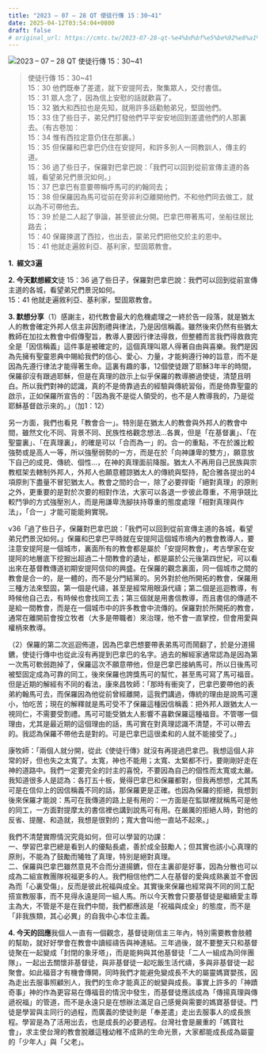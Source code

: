 ```yaml
---
title: "2023 – 07 – 28 QT 使徒行傳 15：30~41"
date: 2025-04-12T03:54:04+0800
draft: false
# original_url: https://cmtc.tw/2023-07-28-qt-%e4%bd%bf%e5%be%92%e8%a1%8c%e5%82%b3-15%ef%bc%9a3041
---
```


![2023 – 07 – 28 QT  使徒行傳 15：30~41](/images/qt.jpg  "2023 – 07 – 28 QT  使徒行傳 15：30~41")

> 使徒行傳 15：30~41  
> 15：30 他們既奉了差遣，就下安提阿去，聚集眾人，交付書信。  
> 15：31 眾人念了，因為信上安慰的話就歡喜了。  
> 15：32 猶大和西拉也是先知，就用許多話勸勉弟兄，堅固他們。  
> 15：33 住了些日子，弟兄們打發他們平平安安地回到差遣他們的人那裏去。（有古卷加：  
> 15：34 惟有西拉定意仍住在那裏。）  
> 15：35 但保羅和巴拿巴仍住在安提阿，和許多別人一同教訓人，傳主的道。  
> 15：36 過了些日子，保羅對巴拿巴說：「我們可以回到從前宣傳主道的各城，看望弟兄們景況如何。」  
> 15：37 巴拿巴有意要帶稱呼馬可的約翰同去；  
> 15：38 但保羅因為馬可從前在旁非利亞離開他們，不和他們同去做工，就以為不可帶他去。  
> 15：39 於是二人起了爭論，甚至彼此分開。巴拿巴帶著馬可，坐船往居比路去；  
> 15：40 保羅揀選了西拉，也出去，蒙弟兄們把他交於主的恩中。  
> 15：41 他就走遍敘利亞、基利家，堅固眾教會。

**1.  經文3遍**

**2. 今天默想經文**徒 15：36 過了些日子，保羅對巴拿巴說：我們可以回到從前宣傳主道的各城，看望弟兄們景況如何。  
15：41 他就走遍敘利亞、基利家，堅固眾教會。

**3. 默想分享**（1）感謝主，初代教會最大的危機處理之一終於告一段落，就是猶太人的教會確定外邦人信主非因割禮與律法，乃是因信稱義。雖然後來仍然有些猶太教師在加拉太教會中假傳聖旨，教導人要因行律法得救，但整體而言我們得救救完全是「因信稱義」這件事是被確定的，這個真理叫眾人得著自由與喜樂。我們是因為先擁有聖靈恩典中賜給我們的信心、愛心、力量，才能夠遵行神的旨意，而不是因為先遵行律法才能得著生命。這裏有趣的事，12個使徒跟了耶穌3年半的時間，保羅卻沒有跟過耶穌，但是在真理的啟示上似乎保羅的教導勝過使徒，清楚且明白。所以我們對神的認識，真的不是倚靠過去的經驗與傳統習俗，而是倚靠聖靈的啟示，正如保羅所宣告的：「因為我不是從人領受的，也不是人教導我的，乃是從耶穌基督啟示來的。」（加1：12）

另一方面，我們也看見「教會合一」。特別是在猶太人的教會與外邦人的教會中間，雖然文化不同、背景不同、民族性格觀念想法…各異，但是「在基督裏」、「在聖靈裏」、「在真理裏」，的確是可以「合而為一」的。合一的重點，不在於誰比較強勢或是高人一等，所以強壓弱勢的一方，而是在於「向神謙卑的雙方」，願意放下自己的成見、傳統、個性…，在神的真理面前降服。猶太人不再用自己民族與宗教框架去轄制外邦人，外邦人也願意體諒猶太人的傳統與堅持，配合雅各提出的4項原則下盡量不冒犯猶太人。教會之間的合一，除了必要捍衛「絕對真理」的原則之外，更重要的是對於次要的相對作法，大家可以各退一步彼此尊重，不用爭競比較鬥爭的方式強壓別人，而是用謙卑洗腳扶持尊重的態度處理「相對真理與作法」，「合一」才能可能能夠實現。

v36「過了些日子，保羅對巴拿巴說：「我們可以回到從前宣傳主道的各城，看望弟兄們景況如何。」保羅和巴拿巴平時就在安提阿這個城市境內的教會教導人，要注意安提阿是一個城市，裏面所有的教會都是屬於「安提阿教會」，考古學家在安提阿的地層底下挖掘出超過二十間教會的遺址，都是屬於公元後第四世紀，可以看出來在基督教傳道初期安提阿信仰的興盛。在保羅的觀念裏面，同一個城市之間的教會是合一的，是一體的，而不是分門結黨的。另外對於他所開拓的教會，保羅用三種方法來堅固，第一個是代禱，甚至是經常用眼淚代禱；第二個是巡迴教導，有時候他自己去，有時候也會找同工去；第三個就是用書信教導，而且書信的傳遞不是給一間教會，而是在一個城市中的許多教會中流傳的。保羅對於所開拓的教會，通常在離開前會按立牧者（大多是帶職者）來治理，他不會一直掌控，但會用愛與權柄來教導。

（2）保羅的第二次巡迴佈道，因為巴拿巴想要帶表弟馬可而鬧翻了，於是分道揚鑣，使徒行傳中也從此沒有再提到巴拿巴的名字。過去的解經家通常認為是因為第一次馬可軟弱跑掉了，保羅這次不願意帶他，但是巴拿巴接納馬可，所以日後馬可被堅固定成為可靠的同工，後來保羅也誇獎馬可的幫忙，甚至馬可寫了馬可福音。但是近期的解經有不同的看法，康來昌牧師：「那時有衝突了，巴拿巴要帶他的表弟約翰馬可去，而保羅因為他從前曾經離開，這我們講過，傳統的理由是說馬可還小，怕吃苦；現在的解釋就是馬可受不了保羅這種因信稱義：把外邦人跟猶太人一視同仁，不需要受割禮。馬可可能受猶太人影響不喜歡保羅這種福音。不管哪一個理由，尤其是最近期的這個理由的話，馬可實在對真理認識不清楚，不可以帶去的。我認為保羅不帶他去是對的。可是巴拿巴這很柔和的人就不能接受了。」

康牧師：「兩個人就分開，從此《使徒行傳》就沒有再提過巴拿巴。我想這個人非常的好，但也失之太寬了。太寬，神也不能用；太寬、太緊都不行，要剛剛好走在神的道路中。我們一定要完全的討主的喜悅，不要因為自己的個性而太寬或太嚴。我知道很多人是認為：各打五十板，覺得巴拿巴和保羅都對，但我再想想，尤其馬可是在信仰上的因信稱義不同的話，那保羅更是正確。也因為保羅的拒絕，我想到後來保羅才能說：馬可在我傳道的路上是有用的：一方面是在監獄裡就稱馬可是他的同工，一方面對提摩太的書信裡也講到說馬可有用。在嚴厲的拒絕人時，對他的反省、提醒、和造就，我想是很對的；寬大會叫他一直站不起來。」

我們不清楚實際情況究竟如何，但可以學習的功課：  
一、學習巴拿巴總是看到人的優點長處，善於成全鼓勵人；但其實也該小心真理的原則，不能為了鼓勵而犧牲了真理，特別是絕對真理。  
二、保羅與巴拿巴雖然意見不合而分道揚鑣，但在主裏卻是好事，因為分散也可以成為二組宣教團隊祝福更多的人。我們相信他們二人在基督的愛與成熟裏並不會因為而「心裏受傷」，反而是彼此祝福與成全。其實後來保羅也經常與不同的同工配搭宣教服事，而不見得永遠是同一組人馬。所以今天教會只要基督徒是繼續愛主尊主為大，不管是不是在我們中間，我們都應該是「祝福與成全」的態度，而不是「非我族類，其心必異」的自我中心本位主義。

**4. 今天的回應**我個人一直有一個觀念，基督徒剛信主三年內，特別需要教會肢體的幫助，就好好學會在教會中讀經禱告與神連結。三年過後，就不要整天只和基督徒聚在一起變成「封閉的象牙塔」，而是能夠與其他基督徒「二人一組成為同伴團隊」，一起出去關懷非基督徒，與非基督徒一起吃飯生活代禱，多與非基督徒一起聚會。如此福音才有機會傳開，同時我們才能避免變成長不大的屬靈媽寶嬰孩，因為走出去服事照顧別人，我們的生命才能真正的蛻變與成長。事實上許多的「神蹟奇事」神的作為更容易在傳福音的情況中發生，而基督徒應該成為「傳揚真理與傳遞祝福」的管道，而不是永遠只是在想辦法滿足自己感覺與需要的媽寶基督徒。門徒是學習與主同行的過程，而廣義的使徒則是「奉差遣」走出去服事人的成長旅程。學習是為了活用出去，也是成長的必要過程。台灣社會是嚴重的「媽寶社會」，求主使台灣的教會脫離這種幼稚不成熟的生命光景，大家都能成長成為屬靈的「少年人」與「父老」。